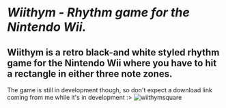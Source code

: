# *Wiithym - Rhythm game for the Nintendo Wii.*
Wiithym is a retro black-and white styled rhythm game for the Nintendo Wii where you have to hit a rectangle in either three note zones.
---
The game is still in development though, so don't expect a download link coming from me while it's in development :>
![wiithymsquare](https://github.com/user-attachments/assets/4d47c3c4-99e1-4b83-9d05-15f30cb4e211)
